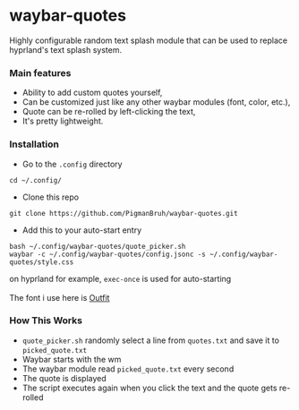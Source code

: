 # waybar-quotes
Highly configurable random text splash module that can be used to replace hyprland's text splash system.

### Main features
- Ability to add custom quotes yourself,
- Can be customized just like any other waybar modules (font, color, etc.),
- Quote can be re-rolled by left-clicking the text,
- It's pretty lightweight.

### Installation
- Go to the `.config` directory
```
cd ~/.config/
```
- Clone this repo
```
git clone https://github.com/PigmanBruh/waybar-quotes.git
```
- Add this to your auto-start entry
```
bash ~/.config/waybar-quotes/quote_picker.sh
waybar -c ~/.config/waybar-quotes/config.jsonc -s ~/.config/waybar-quotes/style.css
```
on hyprland for example, `exec-once` is used for auto-starting<br><br>
The font i use here is [Outfit](https://fonts.google.com/specimen/Outfit)

### How This Works
- `quote_picker.sh` randomly select a line from `quotes.txt` and save it to `picked_quote.txt`
- Waybar starts with the wm
- The waybar module read `picked_quote.txt` every second
- The quote is displayed
- The script executes again when you click the text and the quote gets re-rolled
